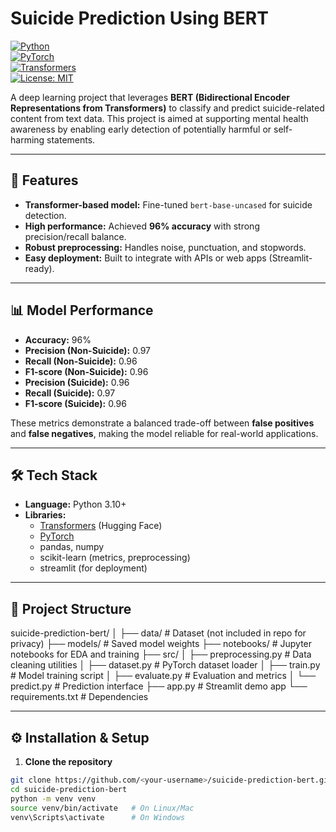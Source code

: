 # Suicide Prediction Using BERT

[![Python](https://img.shields.io/badge/python-3.10+-blue.svg)](https://www.python.org/)  
[![PyTorch](https://img.shields.io/badge/PyTorch-2.0+-red.svg)](https://pytorch.org/)  
[![Transformers](https://img.shields.io/badge/Transformers-4.56+-yellow.svg)](https://huggingface.co/transformers/)  
[![License: MIT](https://img.shields.io/badge/License-MIT-green.svg)](LICENSE)  

A deep learning project that leverages **BERT (Bidirectional Encoder Representations from Transformers)** to classify and predict suicide-related content from text data. This project is aimed at supporting mental health awareness by enabling early detection of potentially harmful or self-harming statements.

---

## 🚀 Features
- **Transformer-based model:** Fine-tuned `bert-base-uncased` for suicide detection.  
- **High performance:** Achieved **96% accuracy** with strong precision/recall balance.  
- **Robust preprocessing:** Handles noise, punctuation, and stopwords.  
- **Easy deployment:** Built to integrate with APIs or web apps (Streamlit-ready).  

---

## 📊 Model Performance
- **Accuracy:** 96%  
- **Precision (Non-Suicide):** 0.97  
- **Recall (Non-Suicide):** 0.96  
- **F1-score (Non-Suicide):** 0.96  
- **Precision (Suicide):** 0.96  
- **Recall (Suicide):** 0.97  
- **F1-score (Suicide):** 0.96  

These metrics demonstrate a balanced trade-off between **false positives** and **false negatives**, making the model reliable for real-world applications.  

---

## 🛠️ Tech Stack
- **Language:** Python 3.10+  
- **Libraries:**  
  - [Transformers](https://huggingface.co/transformers/) (Hugging Face)  
  - [PyTorch](https://pytorch.org/)  
  - pandas, numpy  
  - scikit-learn (metrics, preprocessing)  
  - streamlit (for deployment)  

---

## 📂 Project Structure
suicide-prediction-bert/
│
├── data/ # Dataset (not included in repo for privacy)
├── models/ # Saved model weights
├── notebooks/ # Jupyter notebooks for EDA and training
├── src/
│ ├── preprocessing.py # Data cleaning utilities
│ ├── dataset.py # PyTorch dataset loader
│ ├── train.py # Model training script
│ ├── evaluate.py # Evaluation and metrics
│ └── predict.py # Prediction interface
├── app.py # Streamlit demo app
└── requirements.txt # Dependencies

---

## ⚙️ Installation & Setup

1. **Clone the repository**
```bash
git clone https://github.com/<your-username>/suicide-prediction-bert.git
cd suicide-prediction-bert
python -m venv venv
source venv/bin/activate   # On Linux/Mac
venv\Scripts\activate      # On Windows

